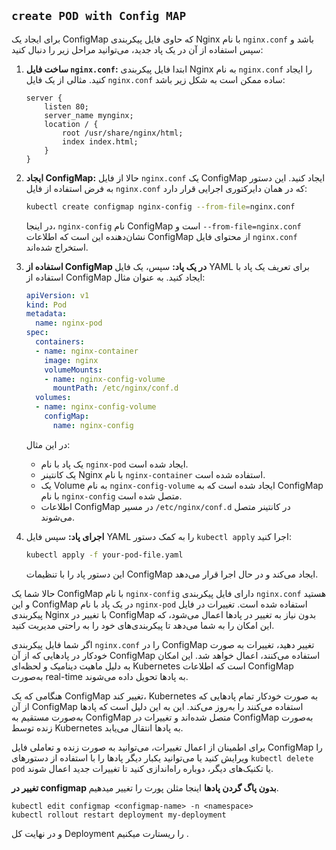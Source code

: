 ## `create POD with Config MAP`


برای ایجاد یک ConfigMap که حاوی فایل پیکربندی Nginx با نام `nginx.conf` باشد و سپس استفاده از آن در یک پاد جدید، می‌توانید مراحل زیر را دنبال کنید:

1. **ساخت فایل `nginx.conf`:**
   ابتدا فایل پیکربندی Nginx به نام `nginx.conf` را ایجاد کنید. مثالی از یک فایل `nginx.conf` ساده ممکن است به شکل زیر باشد:

   ```nginx
   server {
       listen 80;
       server_name mynginx;
       location / {
           root /usr/share/nginx/html;
           index index.html;
       }
   }
   ```

2. **ایجاد ConfigMap:**
   حالا از فایل `nginx.conf` یک ConfigMap ایجاد کنید. این دستور به فرض استفاده از فایل `nginx.conf` که در همان دایرکتوری اجرایی قرار دارد:

   ```bash
   kubectl create configmap nginx-config --from-file=nginx.conf
   ```

   در اینجا، `nginx-config` نام ConfigMap است و `--from-file=nginx.conf` نشان‌دهنده این است که اطلاعات ConfigMap از محتوای فایل `nginx.conf` استخراج شده‌اند.

3. **استفاده از ConfigMap در یک پاد:**
   سپس، یک فایل YAML برای تعریف یک پاد با استفاده از ConfigMap ایجاد کنید. به عنوان مثال:

   ```yaml
   apiVersion: v1
   kind: Pod
   metadata:
     name: nginx-pod
   spec:
     containers:
     - name: nginx-container
       image: nginx
       volumeMounts:
       - name: nginx-config-volume
         mountPath: /etc/nginx/conf.d
     volumes:
     - name: nginx-config-volume
       configMap:
         name: nginx-config
   ```

   در این مثال:
   - یک پاد با نام `nginx-pod` ایجاد شده است.
   - یک کانتینر Nginx با نام `nginx-container` استفاده شده است.
   - یک Volume به نام `nginx-config-volume` ایجاد شده است که به ConfigMap با نام `nginx-config` متصل شده است.
   - اطلاعات ConfigMap در مسیر `/etc/nginx/conf.d` در کانتینر متصل می‌شوند.

4. **اجرای پاد:**
   سپس فایل YAML را به کمک دستور `kubectl apply` اجرا کنید:

   ```bash
   kubectl apply -f your-pod-file.yaml
   ```

   این دستور پاد را با تنظیمات ConfigMap ایجاد می‌کند و در حال اجرا قرار می‌دهد.

حالا شما یک ConfigMap با نام `nginx-config` دارای فایل پیکربندی `nginx.conf` هستید و این ConfigMap در یک پاد با نام `nginx-pod` استفاده شده است. تغییرات در فایل پیکربندی Nginx با تغییر در ConfigMap بدون نیاز به تغییر در پادها اعمال می‌شود، که این امکان را به شما می‌دهد تا پیکربندی‌های خود را به راحتی مدیریت کنید.



اگر شما فایل پیکربندی `nginx.conf` را در ConfigMap تغییر دهید، تغییرات به صورت خودکار در پادهایی که از آن ConfigMap استفاده می‌کنند، اعمال خواهد شد. این امکان به دلیل ماهیت دینامیک و لحظه‌ای Kubernetes است که اطلاعات ConfigMap به‌صورت real-time به پادها تحویل داده می‌شوند.

هنگامی که یک ConfigMap تغییر کند، Kubernetes به صورت خودکار تمام پادهایی که از آن ConfigMap استفاده می‌کنند را به‌روز می‌کند. این به این دلیل است که پادها به‌صورت مستقیم به ConfigMap متصل شده‌اند و تغییرات در ConfigMap به‌صورت زنده توسط Kubernetes به پادها انتقال می‌یابد.

برای اطمینان از اعمال تغییرات، می‌توانید به صورت زنده و تعاملی فایل ConfigMap را ویرایش کنید یا می‌توانید یکبار دیگر پادها را با استفاده از دستورهای `kubectl delete pod` یا تکنیک‌های دیگر، دوباره راه‌اندازی کنید تا تغییرات جدید اعمال شوند.



**تغییر در configmap بدون پاگ گردن پادها**
اینجا مثلن پورت را تغییر میدهیم.

```
kubectl edit configmap <configmap-name> -n <namespace>
kubectl rollout restart deployment my-deployment
```
و در نهایت کل Deployment را ریستارت میکنیم .

